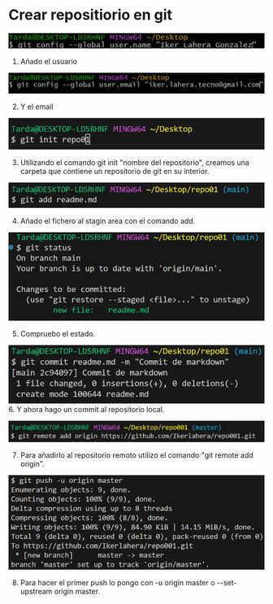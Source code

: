 # Crear repositiorio en git

![alt text](image-6.png)

1. Añado el usuario

![alt text](image-7.png)

2. Y el email 
   
![alt text](image.png)

3. Utilizando el comando git init "nombre del repositorio", creamos una carpeta que contiene un repositorio de git en su interior.

![alt text](image-1.png)

4. Añado el fichero al stagin area con el comando add.

![alt text](image-2.png)

5. Compruebo el estado.

![alt text](image-3.png) 
6. Y ahora hago un commit al repositorio local.


![alt text](image-4.png)

7. Para añadirlo al repositorio remoto utilizo el comando "git remote add origin".

![alt text](image-5.png)

8. Para hacer el primer push lo pongo con -u origin master o --set-upstream origin master.

